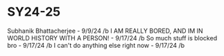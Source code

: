 # SY24-25
Subhanik Bhattacherjee - 9/9/24 /b
I AM REALLY BORED, AND IM IN WORLD HISTORY WITH A PERSON! - 9/17/24 /b
So much stuff is blocked bro - 9/17/24 /b
I can't do anything else right now - 9/17/24 /b
